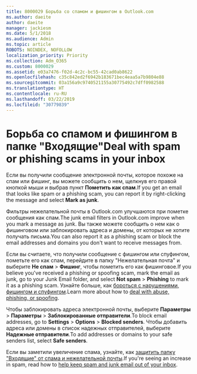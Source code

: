 ```yaml
---
title: 8000029 Борьба со спамом и фишингом в Outlook.com
ms.author: daeite
author: daeite
manager: jackiesm
ms.date: 5/1/2018
ms.audience: Admin
ms.topic: article
ROBOTS: NOINDEX, NOFOLLOW
localization_priority: Priority
ms.collection: Adm_O365
ms.custom: 8000029
ms.assetid: e03a7476-f02d-4c2c-bc55-42cad0ab8622
ms.openlocfilehash: c35c842ed2f6942b183671bec4eaa5a7b9804e88
ms.sourcegitcommit: 03a156a9c9740521155a30775492c7dff0982588
ms.translationtype: HT
ms.contentlocale: ru-RU
ms.lasthandoff: 03/22/2019
ms.locfileid: "30779839"
---
```

# <a name="deal-with-spam-or-phishing-scams-in-your-inbox"></a><span data-ttu-id="df01b-102">Борьба со спамом и фишингом в папке "Входящие"</span><span class="sxs-lookup"><span data-stu-id="df01b-102">Deal with spam or phishing scams in your inbox</span></span>

<span data-ttu-id="df01b-103">Если вы получили сообщение электронной почты, которое похоже на спам или фишинг, вы можете сообщить о нем, щелкнув его правой кнопкой мыши и выбрав пункт **Пометить как спам**.</span><span class="sxs-lookup"><span data-stu-id="df01b-103">If you get an email that looks like spam or a phishing scam, you can report it by right-clicking the message and select **Mark as junk**.</span></span> 
  
<span data-ttu-id="df01b-104">Фильтры нежелательной почты в Outlook.com улучшаются при пометке сообщения как спам.</span><span class="sxs-lookup"><span data-stu-id="df01b-104">The junk email filters in Outlook.com improve when you mark a message as junk.</span></span> <span data-ttu-id="df01b-105">Вы также можете сообщить о нем как о фишинговом или заблокировать адреса и домены, от которых не хотите получать письма.</span><span class="sxs-lookup"><span data-stu-id="df01b-105">You can also report it as a phishing scam or block the email addresses and domains you don't want to receive messages from.</span></span>
  
<span data-ttu-id="df01b-106">Если вы считаете, что получили сообщение с фишингом или спуфингом, пометьте его как спам, перейдите в папку "Нежелательная почта" и выберите **Не спам** \> **Фишинг**, чтобы пометить его как фишинговое.</span><span class="sxs-lookup"><span data-stu-id="df01b-106">If you believe you've received a phishing or spoofing scam, mark the email as junk, go to your Junk Email folder, and select **Not spam** \> **Phishing** to mark it as a phishing scam.</span></span> <span data-ttu-id="df01b-107">Узнайте больше, как [бороться с нарушениями, фишингом и спуфингом](https://go.microsoft.com/fwlink/p/?linkid=873139).</span><span class="sxs-lookup"><span data-stu-id="df01b-107">Learn more about how to [deal with abuse, phishing, or spoofing](https://go.microsoft.com/fwlink/p/?linkid=873139).</span></span>
  
<span data-ttu-id="df01b-108">Чтобы заблокировать адреса электронной почты, выберите **Параметры** \> **Параметры** \> **Заблокированные отправители**.</span><span class="sxs-lookup"><span data-stu-id="df01b-108">To block email addresses, go to **Settings** \> **Options** \> **Blocked senders**.</span></span> <span data-ttu-id="df01b-109">Чтобы добавить адреса или домены в список надежных отправителей, выберите **Надежные отправители**.</span><span class="sxs-lookup"><span data-stu-id="df01b-109">To add addresses or domains to your safe senders list, select **Safe senders**.</span></span> 
  
<span data-ttu-id="df01b-110">Если вы заметили увеличение спама, узнайте, как [защитить папку "Входящие" от спама и нежелательной почты](https://go.microsoft.com/fwlink/p/?linkid=873140).</span><span class="sxs-lookup"><span data-stu-id="df01b-110">If you're seeing an increase in spam, read how to [help keep spam and junk email out of your inbox](https://go.microsoft.com/fwlink/p/?linkid=873140).</span></span>
  

